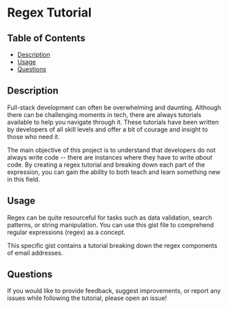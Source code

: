 # Regex Tutorial

## Table of Contents
- [Description](#description)
- [Usage](#usage)
- [Questions](#questions)

## Description 

Full-stack development can often be overwhelming and daunting. Although there can be challenging moments in tech, there are always tutorials available to help you navigate through it. These tutorials have been written by developers of all skill levels and offer a bit of courage and insight to those who need it. 

The main objective of this project is to understand that developers do not always write code -- there are instances where they have to write *about* code. By creating a regex tutorial and breaking down each part of the expression, you can gain the ability to both teach and learn something new in this field. 

## Usage

Regex can be quite resourceful for tasks such as data validation, search patterns, or string manipulation. You can use this gist file to comprehend regular expressions (regex) as a concept.

This specific gist contains a tutorial breaking down the regex components of email addresses. 

## Questions 

If you would like to provide feedback, suggest improvements, or report any issues while following the tutorial, please open an issue! 
